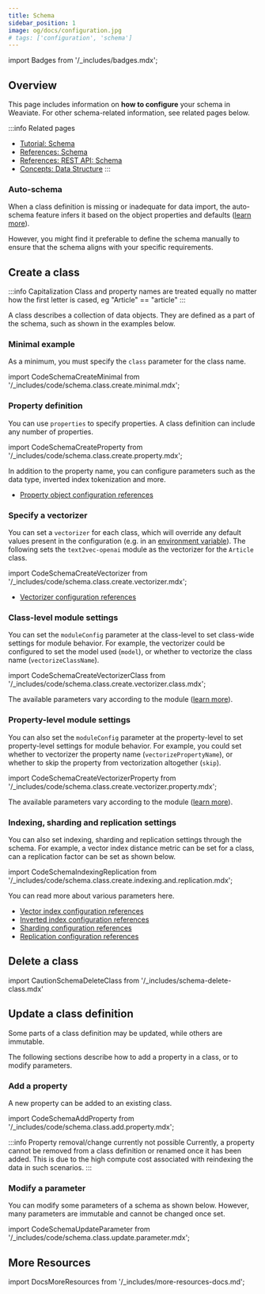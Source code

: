 ```yaml
---
title: Schema
sidebar_position: 1
image: og/docs/configuration.jpg
# tags: ['configuration', 'schema']
---
```

import Badges from '/_includes/badges.mdx';

<Badges/>

## Overview

This page includes information on **how to configure** your schema in Weaviate. For other schema-related information, see related pages below.

:::info Related pages
- [Tutorial: Schema](../tutorials/schema.md)
- [References: Schema](../config-refs/schema.mdx)
- [References: REST API: Schema](../api/rest/schema.md)
- [Concepts: Data Structure](../concepts/data.md)
:::

### Auto-schema

When a class definition is missing or inadequate for data import, the auto-schema feature infers it based on the object properties and defaults ([learn more](../config-refs/schema.mdx#auto-schema)).

However, you might find it preferable to define the schema manually to ensure that the schema aligns with your specific requirements.

## Create a class

:::info Capitalization
Class and property names are treated equally no matter how the first letter is cased, eg "Article" == "article"
:::

A class describes a collection of data objects. They are defined as a part of the schema, such as shown in the examples below.

### Minimal example

As a minimum, you must specify the `class` parameter for the class name.

import CodeSchemaCreateMinimal from '/_includes/code/schema.class.create.minimal.mdx';

<CodeSchemaCreateMinimal />

### Property definition

You can use `properties` to specify properties. A class definition can include any number of properties.

import CodeSchemaCreateProperty from '/_includes/code/schema.class.create.property.mdx';

<CodeSchemaCreateProperty />

In addition to the property name, you can configure parameters such as the data type, inverted index tokenization and more.

- [Property object configuration references](../config-refs/schema.mdx#property-object)

### Specify a vectorizer

You can set a `vectorizer` for each class, which will override any default values present in the configuration (e.g. in an [environment variable](../config-refs/env-vars.md)). The following sets the `text2vec-openai` module as the vectorizer for the `Article` class.

import CodeSchemaCreateVectorizer from '/_includes/code/schema.class.create.vectorizer.mdx';

<CodeSchemaCreateVectorizer />

- [Vectorizer configuration references](../config-refs/schema.mdx#vectorizer)

### Class-level module settings

You can set the `moduleConfig` parameter at the class-level to set class-wide settings for module behavior. For example, the vectorizer could be configured to set the model used (`model`), or whether to vectorize the class name (`vectorizeClassName`).

import CodeSchemaCreateVectorizerClass from '/_includes/code/schema.class.create.vectorizer.class.mdx';

<CodeSchemaCreateVectorizerClass />

The available parameters vary according to the module ([learn more](../modules/index.md)).

### Property-level module settings

You can also set the `moduleConfig` parameter at the property-level to set property-level settings for module behavior. For example, you could set whether to vectorizer the property name (`vectorizePropertyName`), or whether to skip the property from vectorization altogether (`skip`).

import CodeSchemaCreateVectorizerProperty from '/_includes/code/schema.class.create.vectorizer.property.mdx';

<CodeSchemaCreateVectorizerProperty />

The available parameters vary according to the module ([learn more](../modules/index.md)).

### Indexing, sharding and replication settings

You can also set indexing, sharding and replication settings through the schema. For example, a vector index distance metric can be set for a class, can a replication factor can be set as shown below.

import CodeSchemaIndexingReplication from '/_includes/code/schema.class.create.indexing.and.replication.mdx';

<CodeSchemaIndexingReplication />

You can read more about various parameters here.

- [Vector index configuration references](../config-refs/schema.mdx#vectorindexconfig)
- [Inverted index configuration references](../config-refs/schema.mdx#invertedindexconfig--stopwords-stopword-lists)
- [Sharding configuration references](../config-refs/schema.mdx#shardingconfig)
- [Replication configuration references](../config-refs/schema.mdx#replicationconfig)

## Delete a class

import CautionSchemaDeleteClass from '/_includes/schema-delete-class.mdx'

<CautionSchemaDeleteClass />

## Update a class definition

Some parts of a class definition may be updated, while others are immutable.

The following sections describe how to add a property in a class, or to modify parameters.

### Add a property

A new property can be added to an existing class.

import CodeSchemaAddProperty from '/_includes/code/schema.class.add.property.mdx';

<CodeSchemaAddProperty />

:::info Property removal/change currently not possible
Currently, a property cannot be removed from a class definition or renamed once it has been added. This is due to the high compute cost associated with reindexing the data in such scenarios.
:::

### Modify a parameter

You can modify some parameters of a schema as shown below. However, many parameters are immutable and cannot be changed once set.

import CodeSchemaUpdateParameter from '/_includes/code/schema.class.update.parameter.mdx';

<CodeSchemaUpdateParameter />

## More Resources

import DocsMoreResources from '/_includes/more-resources-docs.md';

<DocsMoreResources />
